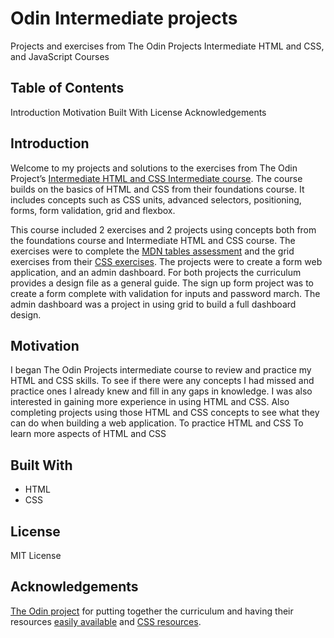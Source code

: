 # Odin Intermediate projects
Projects and exercises from The Odin Projects Intermediate HTML and CSS, and JavaScript Courses

## Table of Contents
Introduction
Motivation
Built With
License
Acknowledgements

## Introduction
Welcome to my projects and solutions to the exercises from The Odin Project’s [Intermediate HTML and CSS Intermediate course](https://www.theodinproject.com/paths/full-stack-javascript/courses/intermediate-html-and-css). The course builds on the basics of HTML and CSS from their foundations course. It includes concepts such as CSS units, advanced selectors, positioning, forms, form validation, grid and flexbox.

This course included 2 exercises and 2 projects using concepts both from the foundations course and Intermediate HTML and CSS course. The exercises were to complete the [MDN tables assessment](https://developer.mozilla.org/en-US/docs/Learn/HTML/Tables/Structuring_planet_data) and the grid exercises from their [CSS exercises](https://github.com/TheOdinProject/css-exercises). The projects were to create a form web application, and an admin dashboard. For both projects the curriculum provides a design file as a general guide. The sign up form project was to create a form complete with validation for inputs and password march. The admin dashboard was a project in using grid to build a full dashboard design. 

## Motivation
I began The Odin Projects intermediate course to review and practice my HTML and CSS skills. To see if there were any concepts I had missed and practice ones I already knew and fill in any gaps in knowledge. I was also interested in gaining more experience in using HTML and CSS. Also completing projects using those HTML and CSS concepts to see what they can do when building a web application.
To practice HTML and CSS
To learn more aspects of HTML and CSS

## Built With
- HTML
- CSS

## License
MIT License

## Acknowledgements
[The Odin project](https://www.theodinproject.com/) for putting together the curriculum and having their resources [easily available](https://github.com/TheOdinProject) and [CSS resources](https://github.com/TheOdinProject/css-exercises).
